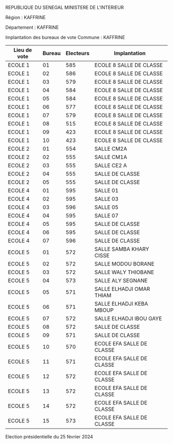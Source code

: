 REPUBLIQUE DU SENEGAL MINISTERE DE L'INTERIEUR

Région : KAFFRINE

Département : KAFFRINE

Implantation des bureaux de vote Commune : KAFFRINE

| Lieu de vote | Bureau | Electeurs | Implantation |
| - | - | - | - |
| ECOLE 1 | 01 | 585 | ECOLE 8 SALLE DE CLASSE |
| ECOLE 1 | 02 | 586 | ECOLE 8 SALLE DE CLASSE |
| ECOLE 1 | 03 | 579 | ECOLE 8 SALLE DE CLASSE |
| ECOLE 1 | 04 | 584 | ECOLE 8 SALLE DE CLASSE |
| ECOLE 1 | 05 | 584 | ECOLE 8 SALLE DE CLASSE |
| ECOLE 1 | 06 | 577 | ECOLE 8 SALLE DE CLASSE |
| ECOLE 1 | 07 | 579 | ECOLE 8 SALLE DE CLASSE |
| ECOLE 1 | 08 | 515 | ECOLE 8 SALLE DE CLASSE |
| ECOLE 1 | 09 | 423 | ECOLE 8 SALLE DE CLASSE |
| ECOLE 1 | 10 | 423 | ECOLE 8 SALLE DE CLASSE |
| ECOLE 2 | 01 | 554 | SALLE CM2A |
| ECOLE 2 | 02 | 555 | SALLE CM1A |
| ECOLE 2 | 03 | 555 | SALLE CE2 A |
| ECOLE 2 | 04 | 555 | SALLE DE CLASSE |
| ECOLE 2 | 05 | 555 | SALLE DE CLASSE |
| ECOLE 4 | 01 | 595 | SALLE 01 |
| ECOLE 4 | 02 | 595 | SALLE 03 |
| ECOLE 4 | 03 | 596 | SALLE 05 |
| ECOLE 4 | 04 | 595 | SALLE 07 |
| ECOLE 4 | 05 | 595 | SALLE DE CLASSE |
| ECOLE 4 | 06 | 595 | SALLE DE CLASSE |
| ECOLE 4 | 07 | 596 | SALLE DE CLASSE |
| ECOLE 5 | 01 | 572 | SALLE SAMBA KHARY CISSE |
| ECOLE 5 | 02 | 572 | SALLE MODOU BORANE |
| ECOLE 5 | 03 | 572 | SALLE WALY THIOBANE |
| ECOLE 5 | 04 | 573 | SALLE ALY SEGNANE |
| ECOLE 5 | 05 | 571 | SALLE ELHADJI OMAR THIAM |
| ECOLE 5 | 06 | 571 | SALLE ELHADJI KEBA MBOUP |
| ECOLE 5 | 07 | 572 | SALLE ELHADJI IBOU GAYE |
| ECOLE 5 | 08 | 572 | SALLE DE CLASSE |
| ECOLE 5 | 09 | 571 | SALLE DE CLASSE |
| ECOLE 5 | 10 | 570 | ECOLE EFA SALLE DE CLASSE |
| ECOLE 5 | 11 | 571 | ECOLE EFA SALLE DE CLASSE |
| ECOLE 5 | 12 | 572 | ECOLE EFA SALLE DE CLASSE |
| ECOLE 5 | 13 | 572 | ECOLE EFA SALLE DE CLASSE |
| ECOLE 5 | 14 | 572 | ECOLE EFA SALLE DE CLASSE |
| ECOLE 5 | 15 | 573 | ECOLE EFA SALLE DE CLASSE |

<!-- PageNumber="5/11" -->

Election présidentielle du 25 février 2024
